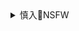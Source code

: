 <details><summary>慎入🔞NSFW</summary>

Not Safe For Work
![](https://upload.wikimedia.org/wikipedia/commons/thumb/d/d3/Biohazard_Symbol_Specification.png/210px-Biohazard_Symbol_Specification.png)

<details><summary><b>风险自理Use At Your Own Risk🈲</summary>

XIUREN秀人] No.1145 萌汉药baby - 如同情欲炸药般的私房魅惑
https://www.meitulu.com/item/15964.htm
</details>
</details>
